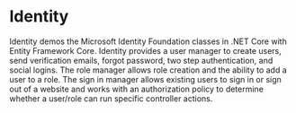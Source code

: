 # Identity

Identity demos the Microsoft Identity Foundation classes in .NET Core with Entity Framework Core. Identity provides a user manager to create users, send verification emails, forgot password, two step authentication, and social logins. The role manager allows role creation and the ability to add a user to a role. The sign in manager allows existing users to sign in or sign out of a website and works with an authorization policy to determine whether a user/role can run specific controller actions.